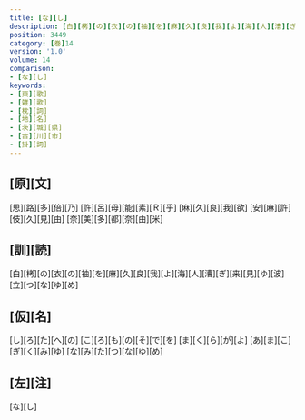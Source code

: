 ```yaml
---
title: [な][し]
description: [白][栲][の][衣][の][袖][を][麻][久][良][我][よ][海][人][漕][ぎ][来][見][ゆ][波][立][つ][な][ゆ][め]
position: 3449
category: [巻]14
version: '1.0'
volume: 14
comparison:
- [な][し]
keywords:
- [東][歌]
- [雑][歌]
- [枕][詞]
- [地][名]
- [茨][城][県]
- [古][川][市]
- [掛][詞]
---
```


## [原][文]

[思][路][多][倍][乃] [許][呂][母][能][素][Ｒ][乎] [麻][久][良][我][欲] [安][麻][許][伎][久][見][由] [奈][美][多][都][奈][由][米]

## [訓][読]

[白][栲][の][衣][の][袖][を][麻][久][良][我][よ][海][人][漕][ぎ][来][見][ゆ][波][立][つ][な][ゆ][め]

## [仮][名]

[し][ろ][た][へ][の] [こ][ろ][も][の][そ][で][を] [ま][く][ら][が][よ] [あ][ま][こ][ぎ][く][み][ゆ] [な][み][た][つ][な][ゆ][め]

## [左][注]

[な][し]
